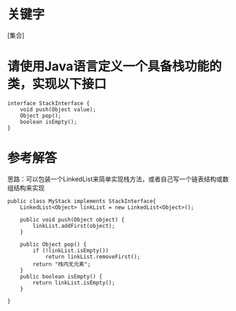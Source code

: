 # 关键字

\[集合\]

# 请使用Java语言定义一个具备栈功能的类，实现以下接口

```
interface StackInterface {
    void push(Object value);
    Object pop();
    boolean isEmpty();
}
```

# 参考解答

思路：可以包装一个LinkedList来简单实现栈方法，或者自己写一个链表结构或数组结构来实现
```
public class MyStack implements StackInterface{
	LinkedList<Object> linkList = new LinkedList<Object>();

	public void push(Object object) {
		linkList.addFirst(object);
	}

	public Object pop() {
		if (!linkList.isEmpty())
			return linkList.removeFirst();
		return "栈内无元素";
	}
	public boolean isEmpty() {
		return linkList.isEmpty();
	}

}
```

